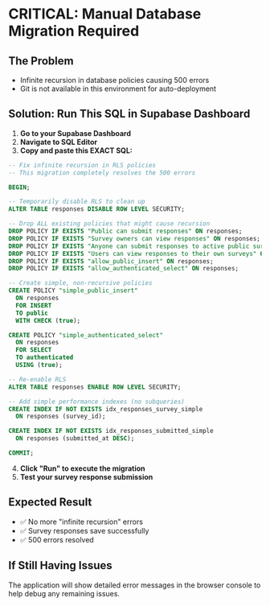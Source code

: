 # CRITICAL: Manual Database Migration Required

## The Problem
- Infinite recursion in database policies causing 500 errors
- Git is not available in this environment for auto-deployment

## Solution: Run This SQL in Supabase Dashboard

1. **Go to your Supabase Dashboard**
2. **Navigate to SQL Editor**
3. **Copy and paste this EXACT SQL:**

```sql
-- Fix infinite recursion in RLS policies
-- This migration completely resolves the 500 errors

BEGIN;

-- Temporarily disable RLS to clean up
ALTER TABLE responses DISABLE ROW LEVEL SECURITY;

-- Drop ALL existing policies that might cause recursion
DROP POLICY IF EXISTS "Public can submit responses" ON responses;
DROP POLICY IF EXISTS "Survey owners can view responses" ON responses;
DROP POLICY IF EXISTS "Anyone can submit responses to active public surveys" ON responses;
DROP POLICY IF EXISTS "Users can view responses to their own surveys" ON responses;
DROP POLICY IF EXISTS "allow_public_insert" ON responses;
DROP POLICY IF EXISTS "allow_authenticated_select" ON responses;

-- Create simple, non-recursive policies
CREATE POLICY "simple_public_insert"
  ON responses
  FOR INSERT
  TO public
  WITH CHECK (true);

CREATE POLICY "simple_authenticated_select"
  ON responses
  FOR SELECT
  TO authenticated
  USING (true);

-- Re-enable RLS
ALTER TABLE responses ENABLE ROW LEVEL SECURITY;

-- Add simple performance indexes (no subqueries)
CREATE INDEX IF NOT EXISTS idx_responses_survey_simple 
  ON responses (survey_id);

CREATE INDEX IF NOT EXISTS idx_responses_submitted_simple 
  ON responses (submitted_at DESC);

COMMIT;
```

4. **Click "Run" to execute the migration**
5. **Test your survey response submission**

## Expected Result
- ✅ No more "infinite recursion" errors
- ✅ Survey responses save successfully
- ✅ 500 errors resolved

## If Still Having Issues
The application will show detailed error messages in the browser console to help debug any remaining issues.